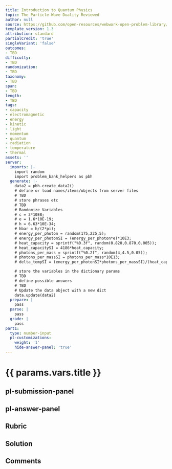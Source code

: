 ```yaml
---
title: Introduction to Quantum Physics
topic: The Particle-Wave Duality Reviewed
author: null
source: https://github.com/open-resources/webwork-open-problem-library/tree/master/Contrib/BrockPhysics/College_Physics_Urone/29.Introduction_to_Quantum_Physics/29-08.The_Particle_Wave_Duality_Reviewed/NU_U17_29_08_012.pg
template_version: 1.3
attribution: standard
partialCredit: 'true'
singleVariant: 'false'
outcomes:
- TBD
difficulty:
- TBD
randomization:
- TBD
taxonomy:
- TBD
span:
- TBD
length:
- TBD
tags:
- capacity
- electromagnetic
- energy
- kinetic
- light
- momentum
- quantum
- radiation
- temperature
- thermal
assets: ''
server:
  imports: |-
    import random
    import problem_bank_helpers as pbh
  generate: |-
    data2 = pbh.create_data2()
    # define or load names/items/objects from server files
    # TBD
    # store phrases etc
    # TBD
    # Randomize Variables
    # c = 3*10E8;
    # e = 1.6*10E-19;
    # h = 6.63*10E-34;
    # hbar = h/(2*pi);
    # energy_per_photon = random(175,225,5);
    # energy_per_photonSI = (energy_per_photon*e)*10E3;
    # heat_capacity = sprintf("%0.3f", random(0.820,0.870,0.005));
    # heat_capacitySI = 4186*heat_capacity;
    # photons_per_mass = sprintf("%0.2f", random(4,4.5,0.05));
    # photons_per_massSI = photons_per_mass*10E13;
    # delta_tempSI = (energy_per_photonSI*photons_per_massSI)/(heat_capacitySI);

    # store the variables in the dictionary params
    # TBD
    # define possible answers
    # TBD
    # Update the data object with a new dict
    data.update(data2)
  prepare: |
    pass
  parse: |
    pass
  grade: |
    pass
part1:
  type: number-input
  pl-customizations:
    weight: '1'
    hide-answer-panel: 'true'
---
```


# {{ params.vars.title }} 



## pl-submission-panel 


## pl-answer-panel 


## Rubric 


## Solution 


## Comments 


